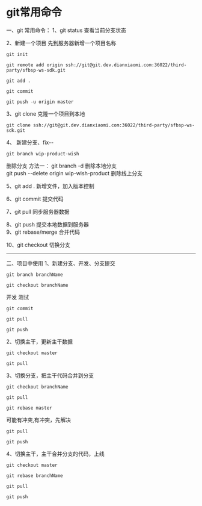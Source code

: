# git常用命令

一、git 常用命令：
1、git status		查看当前分支状态

2、新建一个项目
先到服务器新增一个项目名称

```git
git init

git remote add origin ssh://git@git.dev.dianxiaomi.com:36022/third-party/sfbsp-ws-sdk.git

git add .

git commit

git push -u origin master

```


3、git clone 克隆一个项目到本地


```
git clone ssh://git@git.dev.dianxiaomi.com:36022/third-party/sfbsp-ws-sdk.git
```

4、	新建分支、fix--

```
git branch wip-product-wish
```


删除分支
方法一：
git branch -d		删除本地分支	
git push --delete origin wip-wish-product 删除线上分支



5、git add .		新增文件，加入版本控制

6、git commit		提交代码

7、git pull		同步服务器数据

8、git push		提交本地数据到服务器
​		
9、git rebase/merge	合并代码

10、git checkout	切换分支

-------------------------------------------------------------------

二、项目中使用
1、新建分支、开发、分支提交 


```shell
git branch branchName

git checkout branchName
```


开发
测试


```shell
git commit 

git pull

git push
```

2、切换主干，更新主干数据


```shell
git checkout master

git pull
```

3、切换分支，把主干代码合并到分支


```shell
git checkout branchName

git pull

git rebase master
```


可能有冲突,有冲突，先解决


```shell
git pull

git push
```

4、切换主干，主干合并分支的代码，上线


```shell
git checkout master

git rebase branchName

git pull

git push
```
